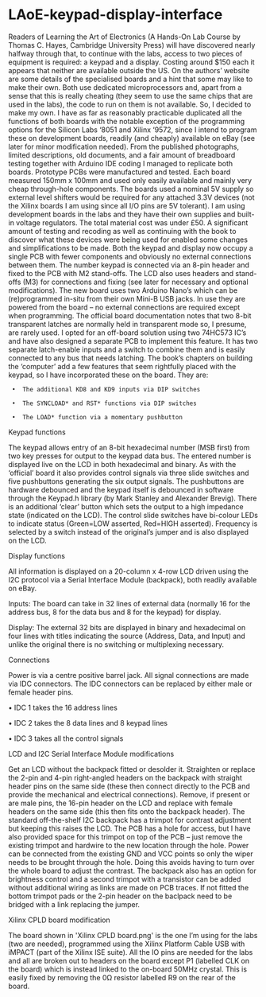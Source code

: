 # LAoE-keypad-display-interface
Readers of Learning the Art of Electronics (A Hands-On Lab Course by Thomas C. Hayes, Cambridge University Press) will have discovered nearly halfway through that, to continue with the labs, access to two pieces of equipment is required: a keypad and a display. Costing around $150 each it appears that neither are available outside the US. On the authors’ website are some details of the specialised boards and a hint that some may like to make their own. Both use dedicated microprocessors and, apart from a sense that this is really cheating (they seem to use the same chips that are used in the labs), the code to run on them is not available. So, I decided to make my own. I have as far as reasonably practicable duplicated all the functions of both boards with the notable exception of the programming options for the Silicon Labs ‘8051 and Xilinx ‘9572, since I intend to program these on development boards, readily (and cheaply) available on eBay (see later for minor modification needed). From the published photographs, limited descriptions, old documents, and a fair amount of breadboard testing together with Arduino IDE coding I managed to replicate both boards. Prototype PCBs were manufactured and tested. Each board measured 150mm x 100mm and used only easily available and mainly very cheap through-hole components. The boards used a nominal 5V supply so external level shifters would be required for any attached 3.3V devices (not the Xilinx boards I am using since all I/O pins are 5V tolerant). I am using development boards in the labs and they have their own supplies and built-in voltage regulators. The total material cost was under £50. A significant amount of testing and recoding as well as continuing with the book to discover what these devices were being used for enabled some changes and simplifications to be made. Both the keypad and display now occupy a single PCB with fewer components and obviously no external connections between them. The number keypad is connected via an 8-pin header and fixed to the PCB with M2 stand-offs. The LCD also uses headers and stand-offs (M3) for connections and fixing (see later for necessary and optional modifications). The new board uses two Arduino Nano’s which can be (re)programmed in-situ from their own Mini-B USB jacks. In use they are powered from the board – no external connections are required except when programming.
The official board documentation notes that two 8-bit transparent latches are normally held in transparent mode so, I presume, are rarely used. I opted for an off-board solution using two 74HC573 IC’s and have also designed a separate PCB to implement this feature. It has two separate latch-enable inputs and a switch to combine them and is easily connected to any bus that needs latching.
The book’s chapters on building the ‘computer’ add a few features that seem rightfully placed with the keypad, so I have incorporated these on the board. They are:

     •	The additional KD8 and KD9 inputs via DIP switches

     •	The SYNCLOAD* and RST* functions via DIP switches

     •	The LOAD* function via a momentary pushbutton

Keypad functions

The keypad allows entry of an 8-bit hexadecimal number (MSB first) from two key presses for output to the keypad data bus. The entered number is displayed live on the LCD in both hexadecimal and binary. As with the ‘official’ board it also provides control signals via three slide switches and five pushbuttons generating the six output signals. The pushbuttons are hardware debounced and the keypad itself is debounced in software through the Keypad.h library (by Mark Stanley and Alexander Brevig). There is an additional ‘clear’ button which sets the output to a high impedance state (indicated on the LCD). The control slide switches have bi-colour LEDs to indicate status (Green=LOW asserted, Red=HIGH asserted). Frequency is selected by a switch instead of the original’s jumper and is also displayed on the LCD. 

Display functions

All information is displayed on a 20-column x 4-row LCD driven using the I2C protocol via a Serial Interface Module (backpack), both readily available on eBay.

Inputs: 	The board can take in 32 lines of external data (normally 16 for the address bus, 8 for the data bus and 8 for the keypad) for display.

Display:	The external 32 bits are displayed in binary and hexadecimal on four lines with titles indicating the source (Address, Data, and Input) and unlike the original there is no switching or multiplexing necessary.

Connections

Power is via a centre positive barrel jack. All signal connections are made via IDC connectors. The IDC connectors can be replaced by either male or female header pins.

•	IDC 1 takes the 16 address lines

•	IDC 2 takes the 8 data lines and 8 keypad lines

•	IDC 3 takes all the control signals

LCD and I2C Serial Interface Module modifications

Get an LCD without the backpack fitted or desolder it. Straighten or replace the 2-pin and 4-pin right-angled headers on the backpack with straight header pins on the same side (these then connect directly to the PCB and provide the mechanical and electrical connections). Remove, if present or are male pins, the 16-pin header on the LCD and replace with female headers on the same side (this then fits onto the backpack header). The standard off-the-shelf I2C backpack has a trimpot for contrast adjustment but keeping this raises the LCD. The PCB has a hole for access, but I have also provided space for this trimpot on top of the PCB – just remove the existing trimpot and hardwire to the new location through the hole. Power can be connected from the existing GND and VCC points so only the wiper needs to be brought through the hole. Doing this avoids having to turn over the whole board to adjust the contrast. The backpack also has an option for brightness control and a second trimpot with a transistor can be added without additional wiring as links are made on PCB traces. If not fitted the bottom trimpot pads or the 2-pin header on the baclpack need to be bridged with a link replacing the jumper.


Xilinx CPLD board modification

The board shown in 'Xilinx CPLD board.png' is the one I’m using for the labs (two are needed), programmed using the Xilinx Platform Cable USB with iMPACT (part of the Xilinx ISE suite). All the IO pins are needed for the labs and all are broken out to headers on the board except P1 (labelled CLK on the board) which is instead linked to the on-board 50MHz crystal. This is easily fixed by removing the 0Ω resistor labelled R9 on the rear of the board. 
